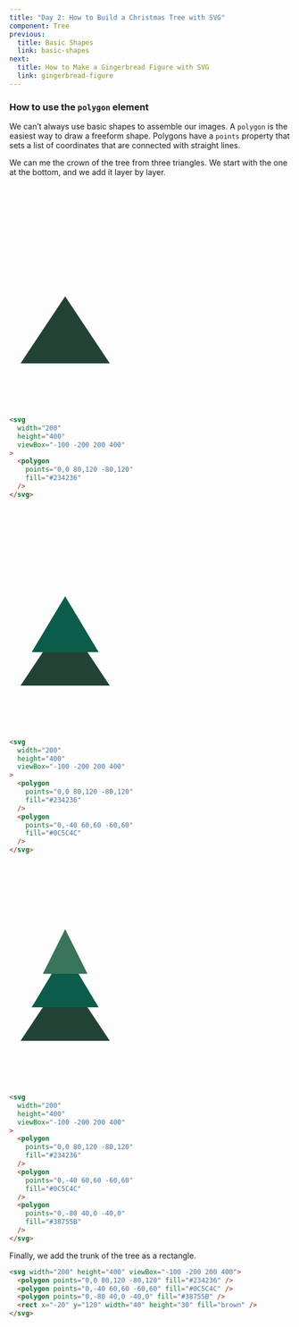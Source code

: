 ```yaml
---
title: "Day 2: How to Build a Christmas Tree with SVG"
component: Tree
previous:
  title: Basic Shapes
  link: basic-shapes
next:
  title: How to Make a Gingerbread Figure with SVG
  link: gingerbread-figure
---
```


### How to use the `polygon` element

We can’t always use basic shapes to assemble our images. A `polygon` is the easiest way to draw a freeform shape. Polygons have a `points` property that sets a list of coordinates that are connected with straight lines.

We can me the crown of the tree from three triangles. We start with the one at the bottom, and we add it layer by layer.

<div class="grid-200">

  <svg width="200" height="400" viewBox="-100 -200 200 400">
    <polygon points="0,0 80,120 -80,120" fill="#234236" />
  </svg>

<!-- prettier-ignore -->
```html
<svg 
  width="200"
  height="400"
  viewBox="-100 -200 200 400"
>
  <polygon 
    points="0,0 80,120 -80,120" 
    fill="#234236" 
  />
</svg>
```

</div>

<div class="grid-200">

  <svg width="200" height="400" viewBox="-100 -200 200 400">
    <polygon points="0,0 80,120 -80,120" fill="#234236" />
    <polygon points="0,-40 60,60 -60,60" fill="#0C5C4C" />
  </svg>

<!-- prettier-ignore -->
```html
<svg 
  width="200"
  height="400"
  viewBox="-100 -200 200 400"
>
  <polygon 
    points="0,0 80,120 -80,120" 
    fill="#234236" 
  />
  <polygon
    points="0,-40 60,60 -60,60"
    fill="#0C5C4C" 
  />
</svg>
```

</div>

<div class="grid-200">

  <svg width="200" height="400" viewBox="-100 -200 200 400">
    <polygon points="0,0 80,120 -80,120" fill="#234236" />
    <polygon points="0,-40 60,60 -60,60" fill="#0C5C4C" />
    <polygon points="0,-80 40,0 -40,0" fill="#38755B" />
  </svg>

<!-- prettier-ignore -->
```html
<svg 
  width="200"
  height="400"
  viewBox="-100 -200 200 400"
>
  <polygon 
    points="0,0 80,120 -80,120" 
    fill="#234236" 
  />
  <polygon
    points="0,-40 60,60 -60,60"
    fill="#0C5C4C" 
  />
  <polygon 
    points="0,-80 40,0 -40,0"
    fill="#38755B" 
  />
</svg>
```

</div>

Finally, we add the trunk of the tree as a rectangle.

<div class="code-flex">

```html
<svg width="200" height="400" viewBox="-100 -200 200 400">
  <polygon points="0,0 80,120 -80,120" fill="#234236" />
  <polygon points="0,-40 60,60 -60,60" fill="#0C5C4C" />
  <polygon points="0,-80 40,0 -40,0" fill="#38755B" />
  <rect x="-20" y="120" width="40" height="30" fill="brown" />
</svg>
```

</div>
